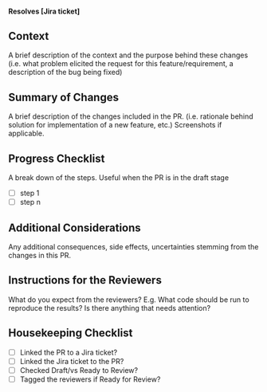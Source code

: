 #### Resolves [Jira ticket]

## Context 

A brief description of the context and the purpose behind these changes (i.e. what problem elicited the request for this feature/requirement, a description of the bug being fixed)

## Summary of Changes
A brief description of the changes included in the PR. (i.e. rationale behind solution for implementation of a new feature, etc.) Screenshots if applicable.

## Progress Checklist
A break down of the steps. Useful when the PR is in the draft stage
- [ ] step 1 
- [ ] step n

## Additional Considerations
Any additional consequences, side effects, uncertainties stemming from the changes in this PR.

## Instructions for the Reviewers
What do you expect from the reviewers? E.g. What code should be run to reproduce the results? Is there anything that needs attention? 

## Housekeeping Checklist
- [ ] Linked the PR to a Jira ticket?
- [ ] Linked the Jira ticket to the PR?
- [ ] Checked Draft/vs Ready to Review?
- [ ] Tagged the reviewers if Ready for Review?